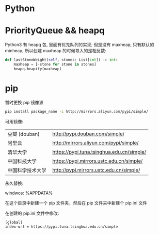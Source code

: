 # Python

# PriorityQueue && heapq

Python3 有 heapq 包, 里面有优先队列的实现;
但是没有 maxheap, 只有默认的 minheap, 所以创建 maxheap 的时候导入的是相反数:

```py
def lastStoneWeight(self, stones: List[int]) -> int:
    maxheap = [-stone for stone in stones]
    heapq.heapify(maxheap)
```

# pip

暂时更换 pip 镜像源

```bash
pip install package_name -i http://mirrors.aliyun.com/pypi/simple/
```

可用镜像:

|                  |                                            |
| :--------------- | :----------------------------------------- |
| 豆瓣 (douban)    |  http://pypi.douban.com/simple/            |
| 阿里云           |  http://mirrors.aliyun.com/pypi/simple/    |
| 清华大学         |  https://pypi.tuna.tsinghua.edu.cn/simple/ |
| 中国科技大学     |  https://pypi.mirrors.ustc.edu.cn/simple/  |
| 中国科学技术大学 |  http://pypi.mirrors.ustc.edu.cn/simple/   |

永久替换:

windwos: %APPDATA%

在这个目录中新建一个 pip 文件夹，然后在 pip 文件夹中新建个 pip.ini 文件

在创建的 pip.ini 文件中修改:

```
[global]
index-url = https://pypi.tuna.tsinghua.edu.cn/simple
```
